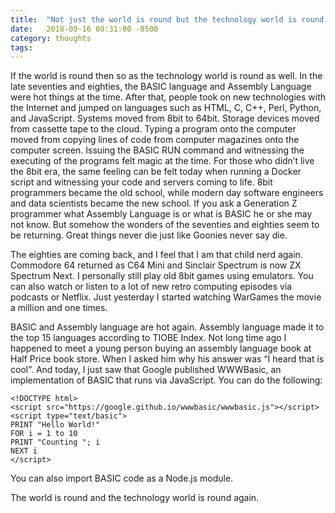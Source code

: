 ```yaml
---
title:  "Not just the world is round but the technology world is round as well"
date:   2018-09-16 09:31:00 -0500
category: thoughts 
tags:  
---
```


If the world is round then so as the technology world is round as well. In the late seventies and eighties, the BASIC language and Assembly Language were hot things at the time. After that, people took on new technologies with the Internet and jumped on languages such as HTML, C, C++, Perl, Python, and JavaScript. Systems moved from 8bit to 64bit. Storage devices moved from cassette tape to the cloud. Typing a program onto the computer moved from copying lines of code from computer magazines onto the computer screen. Issuing the BASIC RUN command and witnessing the executing of the programs felt magic at the time. For those who didn’t live the 8bit era, the same feeling can be felt today when running a Docker script and witnessing your code and servers coming to life. 8bit programmers became the old school, while modern day software engineers and data scientists became the new school. If you ask a Generation Z programmer what Assembly Language is or what is BASIC he or she may not know. But somehow the wonders of the seventies and eighties seem to be returning. Great things never die just like Goonies never say die.

The eighties are coming back, and I feel that I am that child nerd again. Commodore 64 returned as C64 Mini and Sinclair Spectrum is now ZX Spectrum Next. I personally still play old 8bit games using emulators. You can also watch or listen to a lot of new retro computing episodes via podcasts or Netflix. Just yesterday I started watching WarGames the movie a million and one times.

BASIC and Assembly language are hot again. Assembly language made it to the top 15 languages according to TIOBE Index. Not long time ago I happened to meet a young person buying an assembly language book at Half Price book store. When I asked him why his answer was “I heard that is cool”. And today, I just saw that Google published WWWBasic, an implementation of BASIC that runs via JavaScript. You can do the following:

    <!DOCTYPE html>
    <script src="https://google.github.io/wwwbasic/wwwbasic.js"></script>
    <script type="text/basic">
    PRINT "Hello World!"
    FOR i = 1 to 10
    PRINT "Counting "; i
    NEXT i
    </script>

You can also import BASIC code as a Node.js module.

The world is round and the technology world is round again.